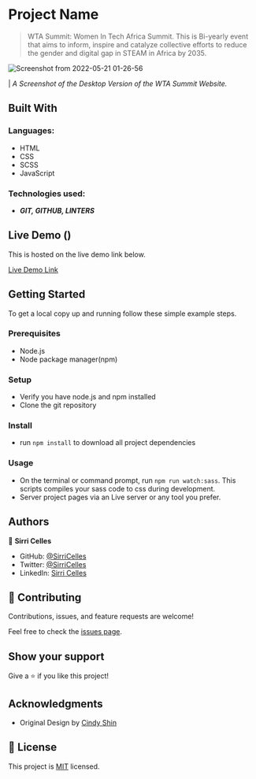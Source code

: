 
# Project Name

> WTA Summit: Women In Tech Africa Summit. This is Bi-yearly event that aims to inform, inspire and catalyze collective efforts to reduce the gender and digital gap in STEAM in Africa by 2035.
>
![Screenshot from 2022-05-21 01-26-56](https://user-images.githubusercontent.com/42035795/169627010-22ff7b8a-27cb-4f92-bee2-672fab40f05d.png)


| *A Screenshot of the Desktop Version of the WTA Summit Website.*
## Built With

### Languages:
- HTML
- CSS
- SCSS
- JavaScript

### Technologies used:
-  _**GIT, GITHUB, LINTERS**_

## Live Demo ()

This is hosted on the live demo link below.

[Live Demo Link](https://sirricelles.github.io/conference-page/)

## Getting Started

To get a local copy up and running follow these simple example steps.

### Prerequisites
- Node.js
- Node package manager(npm)
### Setup
- Verify you have node.js and npm installed
- Clone the git repository
### Install
- run `npm install` to download all project dependencies
### Usage
- On the terminal or command prompt, run `npm run watch:sass`. This scripts compiles your sass code to css during development.
- Server project pages via an Live server or any tool you prefer.

## Authors

👤 **Sirri Celles**

- GitHub: [@SirriCelles](https://github.com/SirriCelles)
- Twitter: [@SirriCelles](https://twitter.com/SirriCelles?t=fZl0blItFUQDC5vozH47nA&s=09)
- LinkedIn: [Sirri Celles](https://www.linkedin.com/in/sirri-celles)

## 🤝 Contributing

Contributions, issues, and feature requests are welcome!

Feel free to check the [issues page](../../issues/).

## Show your support

Give a ⭐️ if you like this project!

## Acknowledgments

- Original Design by [Cindy Shin](https://www.behance.net/gallery/29845175/CC-Global-Summit-2015)


## 📝 License

This project is [MIT](https://github.com/git/git-scm.com/blob/main/MIT-LICENSE.txt) licensed.

